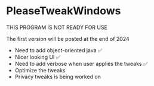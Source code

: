 # PleaseTweakWindows

THIS PROGRAM IS NOT READY FOR USE

The first version will be posted at the end of 2024

- Need to add object-oriented java ✅
- Nicer looking UI ✅
- Need to add verbose when user applies the tweaks ✅
- Optimize the tweaks
- Privacy tweaks is being worked on

